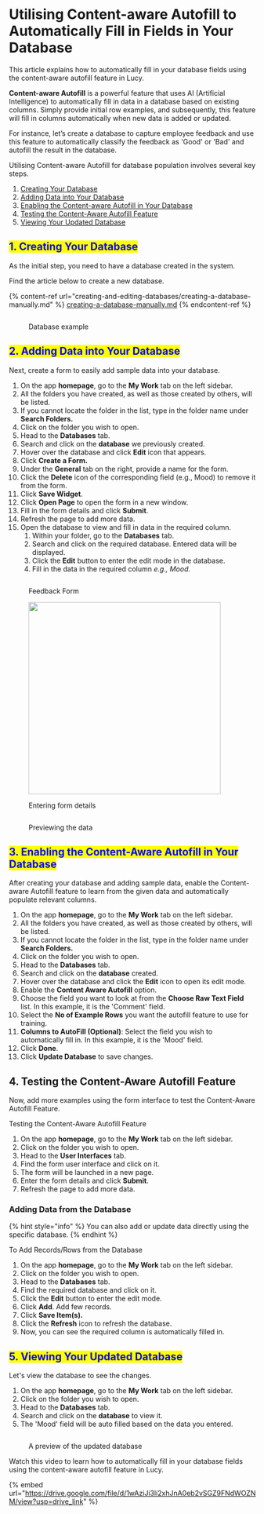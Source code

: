 # Utilising Content-aware Autofill to Automatically Fill in Fields in Your Database

This article explains how to automatically fill in your database fields using the content-aware autofill feature in Lucy.

**Content-aware Autofill** is a powerful feature that uses AI (Artificial Intelligence) to automatically fill in data in a database based on existing columns. Simply provide initial row examples, and subsequently, this feature will fill in columns automatically when new data is added or updated.

For instance, let’s create a database to capture employee feedback and use this feature to automatically classify the feedback as 'Good' or 'Bad' and autofill the result in the database.&#x20;

Utilising Content-aware Autofill for database population involves several key steps.

1. [Creating Your Database](utilising-content-aware-autofill-to-automatically-fill-in-fields-in-your-database.md#id-2.-adding-data-into-your-database)
2. [Adding Data into Your Database](utilising-content-aware-autofill-to-automatically-fill-in-fields-in-your-database.md#id-2.-adding-data-into-your-database)
3. [Enabling the Content-aware Autofill in Your Database](utilising-content-aware-autofill-to-automatically-fill-in-fields-in-your-database.md#id-3.-enabling-the-content-aware-autofill-in-your-database)
4. [Testing the Content-Aware Autofill Feature](utilising-content-aware-autofill-to-automatically-fill-in-fields-in-your-database.md#id-4.-testing-the-content-aware-autofill-feature)
5. [Viewing Your Updated Database](utilising-content-aware-autofill-to-automatically-fill-in-fields-in-your-database.md#viewing-your-updated-database)

## <mark style="color:blue;">1. Creating Your Database</mark>

As the initial step, you need to have a database created in the system.&#x20;

Find the article below to create a new database.

{% content-ref url="creating-and-editing-databases/creating-a-database-manually.md" %}
[creating-a-database-manually.md](creating-and-editing-databases/creating-a-database-manually.md)
{% endcontent-ref %}

<figure><img src="../.gitbook/assets/Database example_1.png" alt=""><figcaption><p>Database example</p></figcaption></figure>

## <mark style="color:blue;">2. Adding Data into Your Database</mark>

Next, create a form to easily add sample data into your database.

1. On the app **homepage**, go to the **My Work** tab on the left sidebar.
2. All the folders you have created, as well as those created by others, will be listed.
3. If you cannot locate the folder in the list, type in the folder name under **Search Folders.**
4. Click on the folder you wish to open.
5. Head to the **Databases** tab.
6. Search and click on the **database** we previously created.
7. Hover over the database and click **Edit** icon that appears.
8. Click **Create a Form.**
9. Under the **General** tab on the right, provide a name for the form.
10. Click the **Delete** icon of the corresponding field (e.g., Mood) to remove it from the form.
11. Click **Save Widget**.
12. Click **Open Page** to open the form in a new window.
13. Fill in the form details and click **Submit**.
14. Refresh the page to add more data.
15. Open the database to view and fill in data in the required column.
    1. Within your folder, go to the **Databases** tab.
    2. Search and click on the required database. Entered data will be displayed.
    3. Click the **Edit** button to enter the edit mode in the database.
    4. Fill in the data in the required column _e.g., Mood._

<figure><img src="../.gitbook/assets/Content-aware Autofill to Automatically Populate Your Database_S1.png" alt=""><figcaption><p>Feedback Form </p></figcaption></figure>

<figure><img src="../.gitbook/assets/Content-aware Autofill to Automatically Populate Your Database_S2.png" alt="" width="392"><figcaption><p>Entering form details</p></figcaption></figure>

<figure><img src="../.gitbook/assets/Content-aware Autofill to Automatically Populate Your Database_S3.png" alt=""><figcaption><p>Previewing the data</p></figcaption></figure>

## <mark style="color:blue;">3. Enabling the Content-Aware Autofill in Your Database</mark>

After creating your database and adding sample data, enable the Content-aware Autofill feature to learn from the given data and automatically populate relevant columns.

1. On the app **homepage**, go to the **My Work** tab on the left sidebar.
2. All the folders you have created, as well as those created by others, will be listed.
3. If you cannot locate the folder in the list, type in the folder name under **Search Folders.**
4. Click on the folder you wish to open.
5. Head to the **Databases** tab.
6. Search and click on the **database** created.
7. Hover over the database and click the **Edit** icon to open its edit mode.
8. Enable the **Content Aware Autofill** option.
9. Choose the field you want to look at from the **Choose Raw Text Field** list. In this example, it is the 'Comment' field.
10. Select the **No of Example Rows** you want the autofill feature to use for training.
11. **Columns to AutoFill (Optional)**: Select the field you wish to automatically fill in. In this example, it is the 'Mood' field.
12. Click **Done**.
13. Click **Update Database** to save changes.

## 4. Testing the Content-Aware Autofill Feature

Now, add more examples using the form interface to test the Content-Aware Autofill Feature.

Testing the Content-Aware Autofill Feature

1. On the app **homepage**, go to the **My Work** tab on the left sidebar.
2. Click on the folder you wish to open.
3. Head to the **User Interfaces** tab.
4. Find the form user interface and click on it.
5. The form will be launched in a new page.
6. Enter the form details and click **Submit**.
7. Refresh the page to add more data.

### Adding Data from the Database

{% hint style="info" %}
You can also add or update data directly using the specific database.
{% endhint %}

To Add Records/Rows from the Database

1. On the app **homepage**, go to the **My Work** tab on the left sidebar.
2. Click on the folder you wish to open.
3. Head to the **Databases** tab.
4. Find the required database and click on it.
5. Click the **Edit** button to enter the edit mode.
6. Click **Add**. Add few records.
7. Click **Save Item(s).**
8. Click the **Refresh** icon to refresh the database.
9. Now, you can see the required column is automatically filled in.

## <mark style="color:blue;">5. Viewing Your Updated Database</mark>

Let's view the database to see the changes.

1. On the app **homepage**, go to the **My Work** tab on the left sidebar.
2. Click on the folder you wish to open.
3. Head to the **Databases** tab.
4. Search and click on the **database** to view it.
5. The 'Mood' field will be auto filled based on the data you entered.

<figure><img src="../.gitbook/assets/Content-aware Autofill to Automatically Populate Your Database_S4.png" alt=""><figcaption><p>A preview of the updated database</p></figcaption></figure>

Watch this video to learn how to automatically fill in your database fields using the content-aware autofill feature in Lucy.

{% embed url="https://drive.google.com/file/d/1wAziJi3li2xhJnA0eb2vSGZ9FNdWOZNM/view?usp=drive_link" %}
